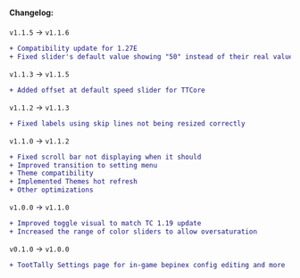 #### Changelog:

`v1.1.5` -> `v1.1.6`

```diff
+ Compatibility update for 1.27E
+ Fixed slider's default value showing "50" instead of their real values
```

`v1.1.3` -> `v1.1.5`

```diff
+ Added offset at default speed slider for TTCore
```

`v1.1.2` -> `v1.1.3`

```diff
+ Fixed labels using skip lines not being resized correctly
```

`v1.1.0` -> `v1.1.2`

```diff
+ Fixed scroll bar not displaying when it should
+ Improved transition to setting menu
+ Theme compatibility
+ Implemented Themes hot refresh
+ Other optimizations
```

`v1.0.0` -> `v1.1.0`

```diff
+ Improved toggle visual to match TC 1.19 update
+ Increased the range of color sliders to allow oversaturation
```

`v0.1.0` -> `v1.0.0`

```diff
+ TootTally Settings page for in-game bepinex config editing and more
```
